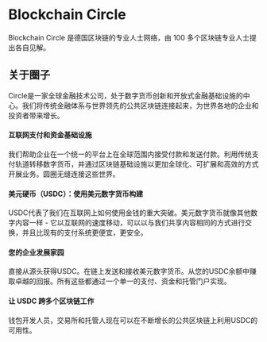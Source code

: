 # 

# Blockchain Circle

Blockchain Circle 是德国区块链的专业人士网络，由 100 多个区块链专业人士提出各自见解。

## 关于圈子

Circle是一家全球金融技术公司，处于数字货币创新和开放式金融基础设施的中心。我们将传统金融体系与世界领先的公共区块链连接起来，为世界各地的企业和投资者带来增长。

#### 互联网支付和资金基础设施

我们帮助企业在一个统一的平台上在全球范围内接受付款和发送付款。利用传统支付轨道转移数字货币，并通过区块链基础设施以更加全球化、可扩展和高效的方式开展业务。圆圈无缝连接这些世界。

#### 美元硬币（USDC）：使用美元数字货币构建

USDC代表了我们在互联网上如何使用金钱的重大突破。美元数字货币就像其他数字内容一样 - 它以互联网的速度移动，可以以与我们共享内容相同的方式进行交换，并且比现有的支付系统更便宜，更安全。

#### 您的企业发展家园

直接从源头获得USDC。在链上发送和接收美元数字货币。从您的USDC余额中赚取卓越的回报。所有这些都通过一个单一的支付、资金和托管门户实现。

#### 让 USDC 跨多个区块链工作

钱包开发人员，交易所和托管人现在可以在不断增长的公共区块链上利用USDC的可用性。



